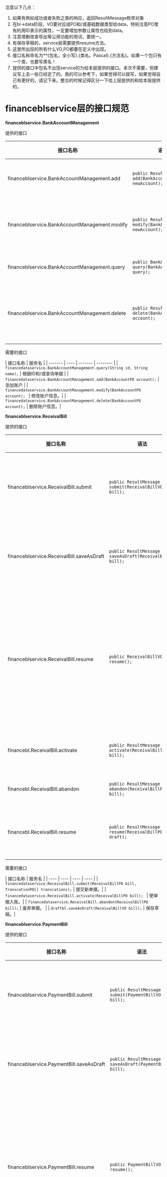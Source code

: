 注意以下几点：
1. 如果有例如成功或者失败之类的响应，返回ResultMessage枚举对象
2. 在bl->data阶段，VO要对应成PO和/或基础数据类型给data，特别注意PO里有的用ID表示的属性，一定要增加参数让属性也给到data。
3. 注意增删改查导出等公用功能的用词，要统一。
4. 有保存草稿的，service层需要提供resume方法。
5. 这里所出现的所有什么VO,PO都要在定义中出现。
6. 接口名称命名为**{包名，全小写}.{类名，Pascal}.{方法名}。如果一个包只有一个类，也要写类名！
7. 提供的接口中包名不出现service的为给本层提供的接口。本次不需要，但建议写上去一些已经定了的。我的可以参考下，如果觉得可以就写，如果觉得自己有更好的，请记下来。整合的时候记得区分一下给上层提供的和给本层提供的。


# financeblservice层的接口规范




**financeblservice.BankAccountManagement**

提供的接口

| 接口名称 | 语法   | 前置条件 | 后置条件 |
| ---- | ---- | ---- | ---- |
| financeblservice.BankAccountManagement.add     | `public ResultMessage add(BankAccountVO newAccount);`     |  用户已经登录且有最高权限。    |  新账户信息已经提交。    |
| financeblservice.BankAccountManagement.modify  | `public ResultMessage modify(BankAccountVO newAccount);` | 用户已经登录，具有最高权限且account有效。| 新账户信息已经提交。 |
| financeblservice.BankAccountManagement.query | `public BankAccountVO[] query(BankAccountQueryVO query);` | 用户已经登录。 | 返回符合查询条件的数据。 |
| financeblservice.BankAccountManagement.delete | `public ResultMessage delete(BankAccountVO account);` | 用户已经登录，传入的account有效，具有最高权限 | account已经删除。 |

需要的接口

| 接口名称 | 服务名 |
| ------- | ---- | ------- | -------- |
| `financedataservice.BankAccountManagement.query(String id, String name);` | 根据ID和/或查询单据 |
| `financedataservice.BankAccountManagement.add(BankAccountPO account);` | 添加账户 |
| `financedataservice.BankAccountManagement.modify(BankAccountPO account); ` | 修改账户信息。|
| `financedataservice.BankAccountManagement.delete(BankAccountPO account);` | 删除账户信息。|

**financeblservice.ReceivalBill**

提供的接口

| 接口名称 | 语法   | 前置条件 | 后置条件 |
| ---- | ---- | ---- | ---- |
| financeblservice.ReceivalBill.submit | `public ResultMessage submit(ReceivalBillVO bill);` | 用户已经登录，单据所有属性有效。| 提交新单据，记入数据库。|
| financeblservice.ReceivalBill.saveAsDraft | `public ResultMessage saveAsDraft(ReceivalBillVO bill);` | 用户已经登录，填写过程中点击取消。| 保存草稿。|
| financeblservice.ReceivalBill.resume | `public ReceivalBillVO resume();` | 进入填写界面 | 如果系统记录需要继续填写单据，那么返回值为继续填写的单据；反之为null。 |
| financebl.ReceivalBill.activate | `public ResultMessage activate(ReceivalBillPO bill);` | bill单据审批已经通过。 | 系统将单据入账。|
| financebl.ReceivalBill.abandon | `public ResultMessage abandon(ReceivalBillPO bill);` | bill单据被废弃。 | 系统废弃单据。|
| financebl.ReceivalBill.resume | `public ResultMessage resume(ReceivalBillPO draft);` | draft有效。 | 系统记录需要继续填写单据。 | 


需要的接口

| 接口名称 | 服务名 |
| ---- | ---- | ---- | ---- |
| `financedataservice.ReceivalBill.submit(ReceivalBillPO bill, TranscationPO[] transcations);` | 提交新单据。|
| `financedataservice.ReceivalBill.activate(ReceivalBillPO bill); ` | 使单据入账。|
| `financedataservice.ReceivalBill.abandon(ReceivalBillPO bill);` | 废弃单据。 |
| `draftbl.saveAsDraft(ReceivalBillVO bill);` | 保存草稿。|

**financeblservice.PaymentBill**

提供的接口

| 接口名称 | 语法   | 前置条件 | 后置条件 |
| ---- | ---- | ---- | ---- |
| financeblservice.PaymentBill.submit | `public ResultMessage submit(PaymentBillVO bill);` | 用户已经登录，单据所有属性有效。| 提交新单据。|
| financeblservice.PaymentBill.saveAsDraft | `public ResultMessage saveAsDraft(PaymentBillVO bill);` | 用户已经登录，填写过程中点击取消。| 保存草稿。|
| financeblservice.PaymentBill.resume | `public PaymentBillVO resume();` | 进入填写界面 | 如果系统记录需要继续填写单据，那么返回值为继续填写的单据；反之为null。 |
| financebl.PaymentBill.activate | `public ResultMessage activate(PaymentBillPO bill);` | bill单据审批已经通过。 | 系统将单据入账。|
| financebl.PaymentBill.abandon | `public ResultMessage abandon(PaymentBillPO bill);` | bill单据被废弃。 | 系统废弃单据。|
| financebl.PaymentBill.resume | `public ResultMessage resume(PaymentBillPO draft);` | draft有效。 | 系统记录需要继续填写单据。 | 

需要的接口

| 接口名称 | 服务名 |
| ---- | ---- | ---- | ---- |
| `financedataservice.PaymentBill.submit(PaymentBillPO bill, TranscationPO[] transcations);` | 提交新单据。|
| `financedataservice.PaymentBill.activate(PaymentBillPO bill); ` | 使单据入账。|
| `financedataservice.PaymentBill.abandon(PaymentBillPO bill);` | 废弃单据。 |
| `draftbl.saveAsDraft(PaymentBillVO bill);` | 保存草稿。|


**financeblservice.CashBill**

提供的接口

| 接口名称 | 语法   | 前置条件 | 后置条件 |
| ---- | ---- | ---- | ---- |
| financeblservice.CashBill.submit | `public ResultMessage submit(CashBillVO bill);` | 用户已经登录，单据所有属性有效。| 提交新单据。|
| financeblservice.CashBill.saveAsDraft | `public ResultMessage saveAsDraft(CashBillVO bill);` | 用户已经登录，填写过程中点击取消。| 保存草稿。|
| financeblservice.CashBill.resume | `public CashBillVO resume();` | 进入填写界面 | 如果系统记录需要继续填写单据，那么返回值为继续填写的单据；反之为null。 |
| financebl.CashBill.activate | `public ResultMessage activate(CashBillPO bill);` | bill单据审批已经通过。 | 系统将单据入账。|
| financebl.CashBill.abandon | `public ResultMessage abandon(CashBillPO bill);` | bill单据被废弃。 | 系统废弃单据。|
| financebl.CashBill.resume | `public ResultMessage resume(CashBillPO draft);` | draft有效。 | 系统记录需要继续填写单据。 | 


需要的接口

| 接口名称 | 服务名 |
| ---- | ---- | ---- | ---- |
| `financedataservice.CashBill.submit(CashBillPO bill, CashBillItemPO[] items);` | 提交新单据。|
| `financedataservice.CashBill.activate(CashBillPO bill); ` | 使单据入账。|
| `financedataservice.CashBill.abandon(CashBillPO bill);` | 废弃单据。 |
| `draftbl.saveAsDraft(CashBillVO bill);` | 保存草稿。|

**financeblservice.TradeHistory**

提供的接口

| 接口名称 | 语法   | 前置条件 | 后置条件 |
| ---- | ---- | ---- | ---- |
| financeblservice.TradeHistory.query | `public TradeHistoryVO query(TradeHistoryQueryVO query);` | 用户已经登录，输入的query不为空。其中值为null字段的为不限制。 | 查询符合条件的单据。 |
| financeblservice.TradeHistory.export | `public ResultMessage export(TradeHistoryVO bills);` | 用户已经登录，bills参数不为null。 | 导出报表。 |

需要的接口 

| 接口名称 | 服务名 |
| ---- | ---- | ---- | ---- |
| `financedataservice.TradeHistory.query(Date[] timeRange, BillType billType, Client client,Employee operator, Inventory inventory);` | 根据条件查找单据。|

**financeblservice.SaleDetail**

提供的接口

| 接口名称 | 语法   | 前置条件 | 后置条件 |
| ---- | ---- | ---- | ---- |
| financeblservice.SaleDetail.query | `public SaleDetailVO query(SaleDetailQueryVO query);` | 用户已经登录，输入的query不为空。其中值为null的字段为不限制。| 返回销售明细表。 |
| financeblservice.SaleDetail.export | `public ResultMessage export(SaleDetailVO detail);` | 用户已经登录，detail不为空且有效。 | 导出单据。|

需要的接口

| 接口名称 | 服务名 |
| ---- | ---- | ---- | ---- |
| `financedataservice.SaleDetail.query(Date[] timeRange, String commodityName, Client client,SaleStaff operator, Inventory inventory);` | 根据条件查找单据。|



# financedataservice的接口规范

**financedataservice.BankAccountManagement**

提供的接口

| 接口名称 | 语法 | 前置条件 | 后置条件 |
| ------- | ---- | ------- | -------- |
| financedataservice.BankAccountManagement.query | `public BankAccountPO[] query(String id, String name);` | 用户已经登录。 | 返回满足条件的银行账户PO。某一项为null的意思是此项无限制。|
| financedataservice.BankAccountManagement.add | `public ResultMessage add(BankAccountPO account);` | 用户已经登录，三个参数均不是null。 | 新账户已经加入。 |
| financedataservice.BankAccountManagement.modify | `public ResultMessage modify(BankAccountPO account); ` | 用户已经登录，具有最高权限且account有效。 | 账户信息已经修改。|
| financedataservice.BankAccountManagement.delete | `public ResultMessage delete(BankAccountPO account);` | 用户已经登录，传入的account有效，具有最高权限 | account已经删除。 |

**financedataservice.ReceivalBill**

提供的接口

| 接口名称 | 语法   | 前置条件 | 后置条件 |
| ---- | ---- | ---- | ---- |
| financedataservice.ReceivalBill.submit | `public ResultMessage submit(ReceivalBillPO bill, TranscationPO[] transcations);` | 用户已经登录，单据所有属性有效。| 提交新单据。|
| financedataservice.ReceivalBill.activate | `public ResultMessage activate(ReceivalBillPO bill);` | 用户登录，bill单据审批已经通过。 | 单据生效。|
| financedataservice.ReceivalBill.abandon | `public ResultMessage abandon(ReceivalBillPO bill);` | 用户登录，bill单据审批已经完成。 | 单据被废弃。|


**financedataservice.PaymentBill**

提供的接口

| 接口名称 | 语法   | 前置条件 | 后置条件 |
| ---- | ---- | ---- | ---- |
| financedataservice.PaymentBill.submit | `public ResultMessage submit(PaymentBillPO bill, TranscationPO[] transcations));` | 用户已经登录，单据所有属性有效。| 提交新单据。|
| financedataservice.PaymentBill.activate | `public ResultMessage activate(PaymentBillPO bill);` | 用户登录，bill单据审批已经通过。 | 单据生效。|
| financedataservice.PaymentBill.abandon | `public ResultMessage abandon(PaymentBillPO bill);` | 用户登录，bill单据审批已经完成。 | 单据被废弃。|

**financedataservice.CashBill**

提供的接口

| 接口名称 | 语法   | 前置条件 | 后置条件 |
| ---- | ---- | ---- | ---- |
| financedataservice.CashBill.submit | `public ResultMessage submit(CashBillPO bill, CashBillItem[] items);` | 用户已经登录，单据所有属性有效。| 提交新单据。|
| financedataservice.CashBill.activate | `public ResultMessage activate(CashBillPO bill);` | 用户登录，bill单据审批已经通过。 | 单据生效。|
| financedataservice.CashBill.abandon | `public ResultMessage abandon(CashBillPO bill);` | 用户登录，bill单据审批已经完成。 | 单据被废弃。|